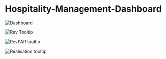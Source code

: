 # Hospitality-Management-Dashboard

![Dashboard](https://github.com/bhanukart/Hospitality-Dashboard/assets/21053943/6fbedfa0-d000-4ade-a6f2-2014b8f7a3e1)

![Rev Tooltip](https://github.com/bhanukart/Hospitality-Dashboard/assets/21053943/578f787f-dc8e-40bc-bca3-f625e2e17738)

![RevPAR tooltip](https://github.com/bhanukart/Hospitality-Dashboard/assets/21053943/497155dd-b0c9-4107-82db-b042e55ac1eb)

![Realisation tooltip](https://github.com/bhanukart/Hospitality-Dashboard/assets/21053943/27ab42c4-4480-480d-8929-71a1891c4e6c)
